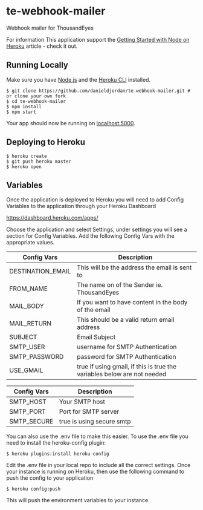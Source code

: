 # te-webhook-mailer
Webhook mailer for ThousandEyes

For information This application support the [Getting Started with Node on Heroku](https://devcenter.heroku.com/articles/getting-started-with-nodejs) article - check it out.

## Running Locally

Make sure you have [Node.js](http://nodejs.org/) and the [Heroku CLI](https://devcenter.heroku.com/articles/heroku-cli) installed.

```
$ git clone https://github.com/danieldjordan/te-webhook-mailer.git # or clone your own fork
$ cd te-webhook-mailer
$ npm install
$ npm start
```

Your app should now be running on [localhost:5000](http://localhost:5000/).

## Deploying to Heroku

```
$ heroku create
$ git push heroku master
$ heroku open
```

## Variables

Once the application is deployed to Heroku you will need to add Config Variables to the application through your Heroku Dashboard

https://dashboard.heroku.com/apps/

Choose the application and select Settings, under settings you will see a section for Config Variables.
Add the following Config Vars with the appropriate values.

Config Vars | Description
------------ | -------------
DESTINATION_EMAIL | This will be the address the email is sent to
FROM_NAME | The name on of the Sender ie. ThousandEyes
MAIL_BODY | If you want to have content in the body of the email
MAIL_RETURN | This should be a valid return email address
SUBJECT | Email Subject
SMTP_USER | username for SMTP Authentication
SMTP_PASSWORD | password for SMTP Authentication
USE_GMAIL | true if using gmail, if this is true the variables below are not needed

Config Vars | Description
------------ | -------------
SMTP_HOST | Your SMTP host
SMTP_PORT | Port for SMTP server
SMTP_SECURE | true is using secure smtp


You can also use the .env file to make this easier.  To use the .env file you need to install the heroku-config plugin:

```
$ heroku plugins:install heroku-config
```

Edit the .env file in your local repo to include all the correct settings.  Once your instance is running on Heroku, then use the following command to push the config to your application

```
$ heroku config:push
```

This will push the environment variables to your instance.
